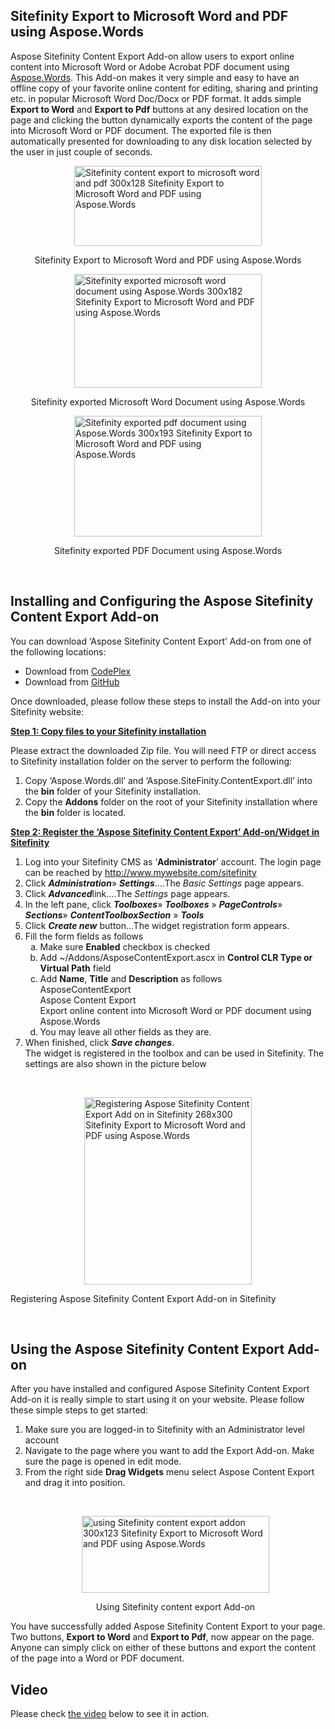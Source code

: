 <div>
<h2>Sitefinity Export to Microsoft Word and PDF using Aspose.Words</h2>
<p>Aspose Sitefinity Content Export Add-on allow users to export online content into Microsoft Word or Adobe Acrobat PDF document using <a href="http://www.aspose.com/word-component-suite.aspx">Aspose.Words</a>. This Add-on makes it very simple and easy to have an offline copy of your favorite online content for editing, sharing and printing etc. in popular Microsoft Word Doc/Docx or PDF format. It adds simple <strong>Export to Word</strong> and <strong>Export to Pdf</strong> buttons at any desired location on the page and clicking the button dynamically exports the content of the page into Microsoft Word or PDF document. The exported file is then automatically presented for downloading to any disk location selected by the user in just couple of seconds.</p>
<div id="attachment_14389"><a href="http://www.aspose.com/blogs/wp-content/uploads/2014/05/Sitefinity-content-export-to-microsoft-word-and-pdf.png"><img style="display: block; margin-left: auto; margin-right: auto;" title="Sitefinity content export to microsoft word and pdf" src="http://www.aspose.com/blogs/wp-content/uploads/2014/05/Sitefinity-content-export-to-microsoft-word-and-pdf-300x128.png" alt="Sitefinity content export to microsoft word and pdf 300x128 Sitefinity Export to Microsoft Word and PDF using Aspose.Words" width="300" height="128" /></a>
<p style="text-align: center;">Sitefinity Export to Microsoft Word and PDF using Aspose.Words</p>
</div>
<div id="attachment_14391"><a href="http://www.aspose.com/blogs/wp-content/uploads/2014/05/Sitefinity-exported-microsoft-word-document-using-Aspose.Words_.png"><img style="display: block; margin-left: auto; margin-right: auto;" title="Sitefinity exported Microsoft Word Document using Aspose.Words" src="http://www.aspose.com/blogs/wp-content/uploads/2014/05/Sitefinity-exported-microsoft-word-document-using-Aspose.Words_-300x182.png" alt="Sitefinity exported microsoft word document using Aspose.Words  300x182 Sitefinity Export to Microsoft Word and PDF using Aspose.Words" width="300" height="182" /></a>
<p style="text-align: center;">Sitefinity exported Microsoft Word Document using Aspose.Words</p>
</div>
<div id="attachment_14392"><a href="http://www.aspose.com/blogs/wp-content/uploads/2014/05/Sitefinity-exported-pdf-document-using-Aspose.Words_.png"><img style="display: block; margin-left: auto; margin-right: auto;" title="Sitefinity exported PDF Document using Aspose.Words" src="http://www.aspose.com/blogs/wp-content/uploads/2014/05/Sitefinity-exported-pdf-document-using-Aspose.Words_-300x193.png" alt="Sitefinity exported pdf document using Aspose.Words  300x193 Sitefinity Export to Microsoft Word and PDF using Aspose.Words" width="300" height="193" /></a>
<p style="text-align: center;">Sitefinity exported PDF Document using Aspose.Words</p>
</div>
<p>&nbsp;</p>
<h2>Installing and Configuring the Aspose Sitefinity Content Export Add-on</h2>
<p>You can download &lsquo;Aspose Sitefinity Content Export&rsquo; Add-on from one of the following locations:</p>
<ul>
<li>Download from <a href="https://asposesitefinity.codeplex.com/releases">CodePlex</a></li>
<li>Download from <a href="https://github.com/asposemarketplace/Aspose_for_Sitefinity/releases"> GitHub</a></li>
</ul>
<p>Once downloaded, please follow these steps to install the Add-on into your Sitefinity website:</p>
<p><strong><span style="text-decoration: underline;">Step 1: Copy files to your Sitefinity installation</span></strong></p>
<p>Please extract the downloaded Zip file. You will need FTP or direct access to Sitefinity installation folder on the server to perform the following:</p>
<ol>
<li>Copy &lsquo;Aspose.Words.dll&rsquo; and &lsquo;Aspose.SiteFinity.ContentExport.dll&rsquo; into the <strong>bin</strong> folder of your Sitefinity installation.</li>
<li>Copy the <strong>Addons</strong> folder on the root of your Sitefinity installation where the <strong>bin</strong> folder is located.</li>
</ol>
<p><strong><span style="text-decoration: underline;">Step 2: Register the &lsquo;Aspose Sitefinity Content Export&rsquo; Add-on/Widget in Sitefinity</span></strong></p>
<ol>
<li>Log into your Sitefinity CMS as &lsquo;<strong>Administrator</strong>&rsquo; account. The login page can be reached by <a href="http://www.mywebsite.com/sitefinity">http://www.mywebsite.com/sitefinity</a></li>
<li>Click <strong><em>Administration</em></strong>&raquo; <strong><em>Settings</em></strong>&hellip;.The <em>Basic Settings</em> page appears.</li>
<li>Click <strong><em>Advanced</em></strong>link&hellip;.The <em>Settings </em>page appears.</li>
<li>In the left pane, click <strong><em>Toolboxes</em></strong>&raquo; <strong><em>Toolboxes</em></strong> &raquo; <strong><em>PageControls</em></strong>&raquo; <strong><em>Sections</em></strong>&raquo; <strong><em>ContentToolboxSection</em></strong> &raquo; <strong><em>Tools</em></strong></li>
<li>Click <strong><em>Create new</em></strong> button&hellip;The widget registration form appears.</li>
<li>Fill the form fields as follows<ol type="a">
<li>Make sure <strong>Enabled</strong> checkbox is checked</li>
<li>Add ~/Addons/AsposeContentExport.ascx in <strong>Control CLR Type or Virtual Path</strong> field</li>
<li>Add <strong>Name</strong>, <strong>Title</strong> and <strong>Description</strong> as follows<br /> AsposeContentExport<br /> Aspose Content Export<br /> Export online content into Microsoft Word or PDF document using Aspose.Words</li>
<li>You may leave all other fields as they are.</li>
</ol></li>
<li>When finished, click <em><strong>Save changes</strong></em>.<br /> The widget is registered in the toolbox and can be used in Sitefinity. The settings are also shown in the picture below</li>
</ol>
<p>&nbsp;</p>
<div id="attachment_14394"><a href="http://www.aspose.com/blogs/wp-content/uploads/2014/05/Registering-Aspose-Sitefinity-Content-Export-Add-on-in-Sitefinity.png"><img style="display: block; margin-left: auto; margin-right: auto;" title="Registering Aspose Sitefinity Content Export Add-on in Sitefinity" src="http://www.aspose.com/blogs/wp-content/uploads/2014/05/Registering-Aspose-Sitefinity-Content-Export-Add-on-in-Sitefinity-268x300.png" alt="Registering Aspose Sitefinity Content Export Add on in Sitefinity 268x300 Sitefinity Export to Microsoft Word and PDF using Aspose.Words" width="268" height="300" /></a>
<p>Registering Aspose Sitefinity Content Export Add-on in Sitefinity</p>
</div>
<p>&nbsp;</p>
<h2>Using the Aspose Sitefinity Content Export Add-on</h2>
<p>After you have installed and configured Aspose Sitefinity Content Export Add-on it is really simple to start using it on your website. Please follow these simple steps to get started:</p>
<ol>
<li>Make sure you are logged-in to Sitefinity with an Administrator level account</li>
<li>Navigate to the page where you want to add the Export Add-on. Make sure the page is opened in edit mode.</li>
<li>From the right side <strong>Drag Widgets</strong> menu select Aspose Content Export and drag it into position.
<p>&nbsp;</p>
<div id="attachment_14396"><a href="http://www.aspose.com/blogs/wp-content/uploads/2014/05/using-Sitefinity-content-export-addon.png"><img style="display: block; margin-left: auto; margin-right: auto;" title="Using Sitefinity content export Add-on" src="http://www.aspose.com/blogs/wp-content/uploads/2014/05/using-Sitefinity-content-export-addon-300x123.png" alt="using Sitefinity content export addon 300x123 Sitefinity Export to Microsoft Word and PDF using Aspose.Words" width="300" height="123" /></a>
<p style="text-align: center;">Using Sitefinity content export Add-on</p>
</div>
</li>
</ol>
<p>You have successfully added Aspose Sitefinity Content Export to your page. Two buttons, <strong>Export to Word</strong> and <strong>Export to Pdf</strong>, now appear on the page. Anyone can simply click on either of these buttons and export the content of the page into a Word or PDF document.</p>
</div>
<h2>Video</h2>
<p>Please check <a href="https://www.youtube.com/watch?v=mopEZvGn_30">the video</a> below to see it in action.</p>
